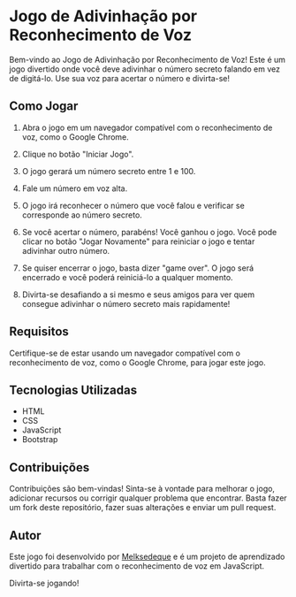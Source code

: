 # Jogo de Adivinhação por Reconhecimento de Voz

Bem-vindo ao Jogo de Adivinhação por Reconhecimento de Voz! Este é um jogo divertido onde você deve adivinhar o número secreto falando em vez de digitá-lo. Use sua voz para acertar o número e divirta-se!

## Como Jogar

1. Abra o jogo em um navegador compatível com o reconhecimento de voz, como o Google Chrome.

2. Clique no botão "Iniciar Jogo".

3. O jogo gerará um número secreto entre 1 e 100.

4. Fale um número em voz alta.

5. O jogo irá reconhecer o número que você falou e verificar se corresponde ao número secreto.

6. Se você acertar o número, parabéns! Você ganhou o jogo. Você pode clicar no botão "Jogar Novamente" para reiniciar o jogo e tentar adivinhar outro número.

7. Se quiser encerrar o jogo, basta dizer "game over". O jogo será encerrado e você poderá reiniciá-lo a qualquer momento.

8. Divirta-se desafiando a si mesmo e seus amigos para ver quem consegue adivinhar o número secreto mais rapidamente!

## Requisitos

Certifique-se de estar usando um navegador compatível com o reconhecimento de voz, como o Google Chrome, para jogar este jogo.

## Tecnologias Utilizadas

- HTML
- CSS
- JavaScript
- Bootstrap

## Contribuições

Contribuições são bem-vindas! Sinta-se à vontade para melhorar o jogo, adicionar recursos ou corrigir qualquer problema que encontrar. Basta fazer um fork deste repositório, fazer suas alterações e enviar um pull request.

## Autor

Este jogo foi desenvolvido por [Melksedeque](https://github.com/Melksedeque/) e é um projeto de aprendizado divertido para trabalhar com o reconhecimento de voz em JavaScript.

Divirta-se jogando!
